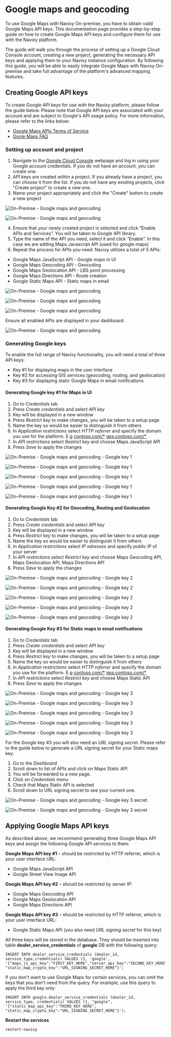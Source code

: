 # Google maps and geocoding

To use Google Maps with Navixy On-premise, you have to obtain valid Google Maps API keys. This documentation page provides a step-by-step guide on how to create Google Maps API keys and configure them for use with the Navixy platform.

The guide will walk you through the process of setting up a Google Cloud Console account, creating a new project, generating the necessary API keys and applying them to your Navixy instance configuration. By following this guide, you will be able to easily integrate Google Maps with Navixy On-premise and take full advantage of the platform's advanced mapping features.

## Creating Google API keys

To create Google API keys for use with the Navixy platform, please follow the guide below. Please note that Google API keys are associated with your account and are subject to Google's API usage policy. For more information, please refer to the links below:

* [Google Maps APIs Terms of Service](https://developers.google.com/maps/terms)
* [Goole Maps FAQ](https://developers.google.com/maps/faq)

### Setting up account and project

1. Navigate to the [Google Cloud Console](https://console.cloud.google.com/projectselector2/apis/dashboard?supportedpurview=project) webpage and log in using your Google account credentials. If you do not have an account, you can create one.
2. API keys are created within a project. If you already have a project, you can choose it from the list. If you do not have any existing projects, click "Create project" to create a new one.
3. Name your project appropriately and click the "Create" button to create a new project

![On-Premise - Google maps and geocoding](../../../on-premise/on-premise/configuration/maps-and-gis/attachments/image-20230810-132227.png)

![On-Premise - Google maps and geocoding](../../../on-premise/on-premise/configuration/maps-and-gis/attachments/image-20230810-132250.png)

4. Ensure that your newly created project is selected and click “Enable APIs and Services”. You will be taken to Google API library.
5. Type the name of the API you need, select it and click “Enable”. In this case we are adding Maps Javascript API (used for google maps)
6. Repeat the process for APIs you need. Navixy utilizes a total of 5 APIs:

* Google Maps JavaScript API - Google maps in UI
* Google Maps Geocoding API - Geocoding
* Google Maps Geolocation API - LBS point processing
* Google Maps Directions API - Route creation
* Google Static Maps API - Static maps in email

![On-Premise - Google maps and geocoding](../../../on-premise/on-premise/configuration/maps-and-gis/attachments/image-20230810-132312.png)

![On-Premise - Google maps and geocoding](../../../on-premise/on-premise/configuration/maps-and-gis/attachments/image-20230810-132330.png)

![On-Premise - Google maps and geocoding](../../../on-premise/on-premise/configuration/maps-and-gis/attachments/image-20230810-132338.png)

Ensure all enabled APIs are displayed in your dashboard:

![On-Premise - Google maps and geocoding](../../../on-premise/on-premise/configuration/maps-and-gis/attachments/image-20230810-132352.png)

### Generating Google keys

To enable the full range of Navixy functionality, you will need a total of three API keys:

* Key #1 for displaying maps in the user interface
* Key #2 for accessing GIS services (geocoding, routing, and geolocation)
* Key #3 for displaying static Google Maps in email notifications

#### Generating Google key #1 for Maps in UI

1. Go to _Credentials_ tab
2. Press _Create credentials_ and select _API key_
3. Key will be displayed in a new window
4. Press _Restrict key_ to make changes, you will be taken to a setup page
5. Name the key so would be easier to distinguish it from others
6. In _Application restrictions_ select _HTTP referrer_ and specify the domain you use for the platform. E.g [contoso.com/\*](http://contoso.com/*) [gps.contoso.com/\*](http://gps.contoso.com/*)
7. In _API restrictions_ select _Restrict key_ and choose Maps JavaScript API
8. Press _Save_ to apply the changes

![On-Premise - Google maps and geocoding - Google key 1](../../../on-premise/on-premise/configuration/maps-and-gis/attachments/image-20230810-132440.png)

![On-Premise - Google maps and geocoding - Google key 1](../../../on-premise/on-premise/configuration/maps-and-gis/attachments/image-20230810-132450.png)

![On-Premise - Google maps and geocoding - Google key 1](../../../on-premise/on-premise/configuration/maps-and-gis/attachments/image-20230810-132458.png)

![On-Premise - Google maps and geocoding - Google key 1](../../../on-premise/on-premise/configuration/maps-and-gis/attachments/image-20230810-132505.png)

![On-Premise - Google maps and geocoding - Google key 1](../../../on-premise/on-premise/configuration/maps-and-gis/attachments/image-20230810-132513.png)

#### Generating Google Key #2 for Geocoding, Routing and Geolocation

1. Go to _Credentials_ tab
2. Press _Create credentials_ and select _API key_
3. Key will be displayed in a new window
4. Press _Restrict key_ to make changes, you will be taken to a setup page
5. Name the key so would be easier to distinguish it from others
6. In _Application restrictions_ select _IP adresses_ and specify public IP of your server
7. &#x20;In _API restrictions_ select _Restrict key_ and choose Maps Geocoding API, Maps Geolocation API, Maps Directions API
8. Press _Save_ to apply the changes

![On-Premise - Google maps and geocoding - Google key 2](../../../on-premise/on-premise/configuration/maps-and-gis/attachments/image-20230810-132553.png)

![On-Premise - Google maps and geocoding - Google key 2](../../../on-premise/on-premise/configuration/maps-and-gis/attachments/image-20230810-132557.png)

![On-Premise - Google maps and geocoding - Google key 2](../../../on-premise/on-premise/configuration/maps-and-gis/attachments/image-20230810-132602.png)

![On-Premise - Google maps and geocoding - Google key 2](../../../on-premise/on-premise/configuration/maps-and-gis/attachments/image-20230810-132607.png)

![On-Premise - Google maps and geocoding - Google key 2](../../../on-premise/on-premise/configuration/maps-and-gis/attachments/image-20230810-132612.png)

#### **Generating Google Key #3 for Static maps in email notifications**

1. Go to _Credentials_ tab
2. Press _Create credentials_ and select _API key_
3. Key will be displayed in a new window
4. Press _Restrict key_ to make changes, you will be taken to a setup page
5. Name the key so would be easier to distinguish it from others
6. In _Application restrictions_ select _HTTP referrer_ and specify the domain you use for the platform. E.g [contoso.com/\*](http://contoso.com/*) [gps.contoso.com/\*](http://gps.contoso.com/*)
7. In _API restrictions_ select _Restrict key_ and choose Maps Static API
8. Press _Save_ to apply the changes

![On-Premise - Google maps and geocoding - Google key 3](../../../on-premise/on-premise/configuration/maps-and-gis/attachments/image-20230810-132642.png)

![On-Premise - Google maps and geocoding - Google key 3](../../../on-premise/on-premise/configuration/maps-and-gis/attachments/image-20230810-132652.png)

![On-Premise - Google maps and geocoding - Google key 3](../../../on-premise/on-premise/configuration/maps-and-gis/attachments/image-20230810-132657.png)

![On-Premise - Google maps and geocoding - Google key 3](../../../on-premise/on-premise/configuration/maps-and-gis/attachments/image-20230810-132704.png)

![On-Premise - Google maps and geocoding - Google key 3](../../../on-premise/on-premise/configuration/maps-and-gis/attachments/image-20230810-132709.png)

For the Google key #3 you will also need an _URL signing secret_. Please refer to the guide below to generate a URL signing secret for your Static maps key:

1. Go to the _Dashboard_
2. Scroll down to list of APIs and click on Maps Static API
3. You will be forwarded to a new page.
4. Click on _Credentials_ menu
5. Check that Maps Static API is selected
6. Scroll down to URL signing secret to see your current one.

![On-Premise - Google maps and geocoding - Google key 3 secret](../../../on-premise/on-premise/configuration/maps-and-gis/attachments/image-20230810-132741.png)

![On-Premise - Google maps and geocoding - Google key 3 secret](../../../on-premise/on-premise/configuration/maps-and-gis/attachments/image-20230810-132749.png)

## Applying Google Maps API keys

As described above, we recommend generating three Google Maps API keys and assign the following Google API services to them:

**Google Maps API key #1** – should be restricted by HTTP referrer, which is your user interface URL:

* Google Maps JavaScript API
* Google Street View Image API

**Google Maps API key #2** – should be restricted by server IP:

* Google Maps Geocoding API
* Google Maps Geolocation API
* Google Maps Directions API

**Google Maps API key #3** – should be restricted by HTTP referrer, which is your user interface URL:

* Google Static Maps API (you also need _URL signing secret_ for this key)

All three keys will be stored in the database. They should be inserted into table **dealer\_service\_credentials** of **google** DB with the following query:

```
INSERT INTO dealer_service_credentials (dealer_id, service_type,credentials) VALUES (1, 'google', '{"maps_js_api_key":"FIRST_KEY_HERE","server_api_key":"SECOND_KEY_HERE","static_map_api_key":"THIRD_KEY_HERE", "static_map_crypto_key":"URL_SIGNING_SECRET_HERE"}';
```

If you don't want to use Google Maps for certain services, you can omit the keys that you don't need from the query. For example, use this query to apply the third key only:

```
INSERT INTO google.dealer_service_credentials (dealer_id, service_type, credentials) VALUES (1, "google", '{"static_map_api_key":"THIRD_KEY_HERE", "static_map_crypto_key":"URL_SIGNING_SECRET_HERE"}');
```

**Restart the services**

`restart-navixy`
